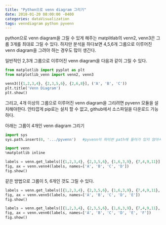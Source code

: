 ```yaml
---
title: "Python으로 venn diagram 그리기"
date: 2018-01-20 08:00:00 -0400
categories: dataVisualization
tags: venndiagram python pyvenn
---
```


python으로 venn diagram을 그릴 수 있게 해주는 matplitlab의 venn2, venn3은 그룹 3개를 최대로 그릴 수 있다. 하지만 분석을 하다보면 4,5,6개 그룹으로 이루어진 venn diagram을 그려야 하는 경우도 많이 생긴다.

일반적인 2,3개 그룹으로 이루어진 venn diagram을 다음과 같이 그릴 수 있다.

```python
from matplotlib import pyplot as plt
from matplotlib_venn import venn2, venn3

venn3([{1,2,3,4}, {2,3,5,6}, {2,6,8}], ('A', 'B', 'C'))
plt.title('Venn Diagram')
plt.show()
```

그리고, 4개 이상의 그룹으로 이루어진 venn diagram을 그리려면 pyvenn 모듈을 설치해야한다. 안타깝게 pip로는 설치 할 수 없고, github에서 소스파일을 다운로드 가능하다.

아래는 그룹이 4개인 venn diagram 그리기

```python
import sys
sys.path.insert(0, '.../pyvenn')   #pyvenn이 파이썬 path에 들어가 있지 않아서 추가함

import venn
%matplotlib inline

labels = venn.get_labels([{1,2,3,4}, {2,3,5,6}, {1,6,3,9}, {7,4,9,11}], fill=['number']
fig, ax = venn.venn4(labels, names=['A', 'B', 'C', 'D'])
fig.show()
```

같은 방법으로 그룹이 5, 6개인 것도 그릴 수 있다.

```python
labels = venn.get_labels([{1,2,3,4}, {2,3,5,6}, {1,6,3,9}, {7,4,9,11}, {11, 1, 12}], fill=['number'])
fig, ax = venn.venn5(labels, names=['A', 'B', 'C', 'D', 'E'])
fig.show()

labels = venn.get_labels([{1,2,3,4}, {2,3,5,6}, {1,6,3,9}, {7,4,9,11}, {11, 1, 12}, {100,50, 1,2,5,6}], fill=['number'])
fig, ax = venn.venn6(labels, names=['A', 'B', 'C', 'D', 'E', 'F'])
fig.show()
```
